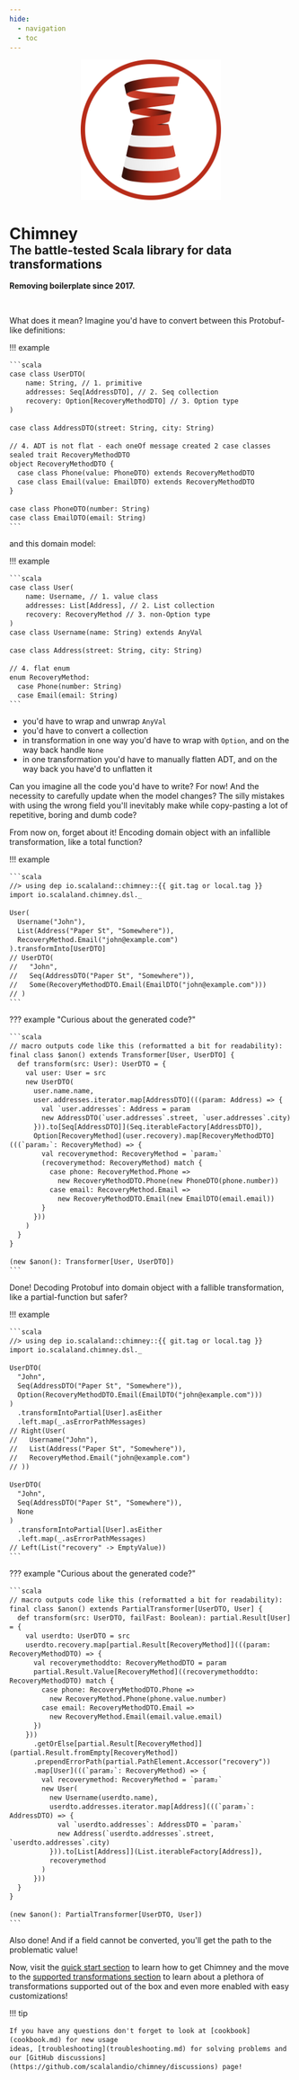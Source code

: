 ```yaml
---
hide:
  - navigation
  - toc
---
```


<p style="text-align: center"><img src="https://raw.githubusercontent.com/scalalandio/chimney/{{ git.commit }}/gfx/chimney-logo-circle-matching.svg" alt="Chimney logo" style="height: 250px" /></p>

<h1 style="margin-bottom:0">Chimney</h1>
<h2 style="margin-top:0">The battle-tested Scala library for data transformations</h2>

**Removing boilerplate since 2017.**

<br/>

What does it mean? Imagine you'd have to convert between this Protobuf-like definitions:

!!! example

    ```scala
    case class UserDTO(
        name: String, // 1. primitive
        addresses: Seq[AddressDTO], // 2. Seq collection
        recovery: Option[RecoveryMethodDTO] // 3. Option type
    )
    
    case class AddressDTO(street: String, city: String)
    
    // 4. ADT is not flat - each oneOf message created 2 case classes
    sealed trait RecoveryMethodDTO
    object RecoveryMethodDTO {
      case class Phone(value: PhoneDTO) extends RecoveryMethodDTO
      case class Email(value: EmailDTO) extends RecoveryMethodDTO
    }
    
    case class PhoneDTO(number: String)
    case class EmailDTO(email: String)
    ```

and this domain model:

!!! example

    ```scala
    case class User(
        name: Username, // 1. value class
        addresses: List[Address], // 2. List collection
        recovery: RecoveryMethod // 3. non-Option type
    )
    case class Username(name: String) extends AnyVal
    
    case class Address(street: String, city: String)
    
    // 4. flat enum
    enum RecoveryMethod:
      case Phone(number: String)
      case Email(email: String)
    ```

  - you'd have to wrap and unwrap `AnyVal`
  - you'd have to convert a collection
  - in transformation in one way you'd have to wrap with `Option`, and on the way back handle `None`
  - in one transformation you'd have to manually flatten ADT, and on the way back you have'd to unflatten it

Can you imagine all the code you'd have to write? For now! And the necessity to carefully update when the model changes?
The silly mistakes with using the wrong field you'll inevitably make while copy-pasting a lot of repetitive, boring
and dumb code?

From now on, forget about it! Encoding domain object with an infallible transformation, like a total function?

!!! example

    ```scala
    //> using dep io.scalaland::chimney::{{ git.tag or local.tag }}
    import io.scalaland.chimney.dsl._
    
    User(
      Username("John"),
      List(Address("Paper St", "Somewhere")),
      RecoveryMethod.Email("john@example.com")
    ).transformInto[UserDTO]
    // UserDTO(
    //   "John",
    //   Seq(AddressDTO("Paper St", "Somewhere")),
    //   Some(RecoveryMethodDTO.Email(EmailDTO("john@example.com")))
    // )
    ```

??? example "Curious about the generated code?"

    ```scala
    // macro outputs code like this (reformatted a bit for readability):
    final class $anon() extends Transformer[User, UserDTO] {
      def transform(src: User): UserDTO = {
        val user: User = src
        new UserDTO(
          user.name.name,
          user.addresses.iterator.map[AddressDTO](((param: Address) => {
            val `user.addresses`: Address = param
            new AddressDTO(`user.addresses`.street, `user.addresses`.city)
          })).to[Seq[AddressDTO]](Seq.iterableFactory[AddressDTO]),
          Option[RecoveryMethod](user.recovery).map[RecoveryMethodDTO](((`param₂`: RecoveryMethod) => {
            val recoverymethod: RecoveryMethod = `param₂`
            (recoverymethod: RecoveryMethod) match {
              case phone: RecoveryMethod.Phone =>
                new RecoveryMethodDTO.Phone(new PhoneDTO(phone.number))
              case email: RecoveryMethod.Email =>
                new RecoveryMethodDTO.Email(new EmailDTO(email.email))
            }
          }))
        )
      }
    }
 
    (new $anon(): Transformer[User, UserDTO])
    ```

Done! Decoding Protobuf into domain object with a fallible transformation, like a partial-function but safer?

!!! example

    ```scala
    //> using dep io.scalaland::chimney::{{ git.tag or local.tag }}
    import io.scalaland.chimney.dsl._

    UserDTO(
      "John",
      Seq(AddressDTO("Paper St", "Somewhere")),
      Option(RecoveryMethodDTO.Email(EmailDTO("john@example.com")))
    )
      .transformIntoPartial[User].asEither
      .left.map(_.asErrorPathMessages)
    // Right(User(
    //   Username("John"),
    //   List(Address("Paper St", "Somewhere")),
    //   RecoveryMethod.Email("john@example.com")
    // ))
    
    UserDTO(
      "John",
      Seq(AddressDTO("Paper St", "Somewhere")),
      None
    )
      .transformIntoPartial[User].asEither
      .left.map(_.asErrorPathMessages)
    // Left(List("recovery" -> EmptyValue))
    ```

??? example "Curious about the generated code?"

    ```scala
    // macro outputs code like this (reformatted a bit for readability): 
    final class $anon() extends PartialTransformer[UserDTO, User] {
      def transform(src: UserDTO, failFast: Boolean): partial.Result[User] = {
        val userdto: UserDTO = src
        userdto.recovery.map[partial.Result[RecoveryMethod]](((param: RecoveryMethodDTO) => {
          val recoverymethoddto: RecoveryMethodDTO = param
          partial.Result.Value[RecoveryMethod]((recoverymethoddto: RecoveryMethodDTO) match {
            case phone: RecoveryMethodDTO.Phone =>
              new RecoveryMethod.Phone(phone.value.number)
            case email: RecoveryMethodDTO.Email =>
              new RecoveryMethod.Email(email.value.email)
          })
        }))
          .getOrElse[partial.Result[RecoveryMethod]](partial.Result.fromEmpty[RecoveryMethod])
          .prependErrorPath(partial.PathElement.Accessor("recovery"))
          .map[User](((`param₂`: RecoveryMethod) => {
            val recoverymethod: RecoveryMethod = `param₂`
            new User(
              new Username(userdto.name),
              userdto.addresses.iterator.map[Address](((`param₃`: AddressDTO) => {
                val `userdto.addresses`: AddressDTO = `param₃`
                new Address(`userdto.addresses`.street, `userdto.addresses`.city)
              })).to[List[Address]](List.iterableFactory[Address]),
              recoverymethod
            )
          }))
      }
    }
 
    (new $anon(): PartialTransformer[UserDTO, User])
    ```

Also done! And if a field cannot be converted, you'll get the path to the problematic value!

Now, visit the [quick start section](quickstart.md) to learn how to get Chimney and the move
to the [supported transformations section](supported-transformations.md) to learn about a plethora of transformations
supported out of the box and even more enabled with easy customizations!

!!! tip

    If you have any questions don't forget to look at [cookbook](cookbook.md) for new usage
    ideas, [troubleshooting](troubleshooting.md) for solving problems and
    our [GitHub discussions](https://github.com/scalalandio/chimney/discussions) page! 
